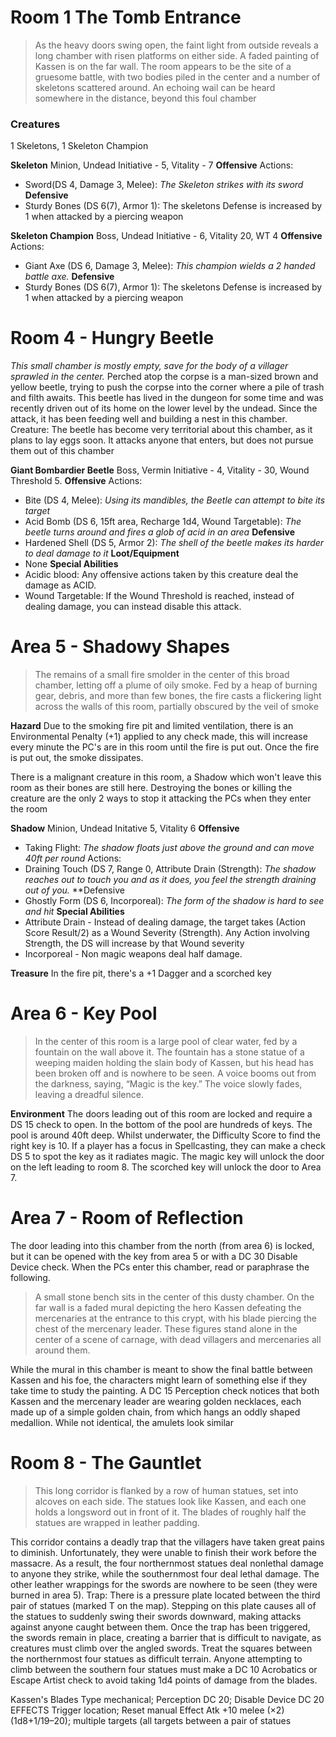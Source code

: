 # Room 1 The Tomb Entrance

>As the heavy doors swing open, the faint light from outside reveals a long chamber with risen platforms on either side. A faded painting of Kassen is on the far wall. The room appears to be the site of a gruesome battle, with two bodies piled in the center and a number of skeletons scattered around. An echoing wail can be heard somewhere in the distance, beyond this foul chamber

### Creatures 
1 Skeletons, 1 Skeleton Champion

**Skeleton**
Minion, Undead
Initiative - 5, Vitality - 7
**Offensive**
Actions:
* Sword(DS 4, Damage 3, Melee): *The Skeleton strikes with its sword*
**Defensive**
* Sturdy Bones (DS 6(7), Armor 1): The skeletons Defense is increased by 1 when attacked by a piercing weapon

**Skeleton Champion**
Boss, Undead
Initiative - 6, Vitality 20, WT 4
**Offensive**
Actions:
* Giant Axe (DS 6, Damage 3, Melee): *This champion wields a 2 handed battle axe.*
**Defensive**
* Sturdy Bones (DS 6(7), Armor 1): The skeletons Defense is increased by 1 when attacked by a piercing weapon

# Room 4 - Hungry Beetle
*This small chamber is mostly empty, save for the body of a villager sprawled in the center.* Perched atop the corpse is a man-sized brown and yellow beetle, trying to push the corpse into the corner where a pile of trash and filth awaits. This beetle has lived in the dungeon for some time and was recently driven out of its home on the lower level by the undead. Since the attack, it has been feeding well and building a nest in this chamber. Creature: The beetle has become very territorial about this chamber, as it plans to lay eggs soon. It attacks anyone that enters, but does not pursue them out of this chamber

**Giant Bombardier Beetle**
Boss, Vermin 
Initiative - 4, Vitality - 30, Wound Threshold 5. 
**Offensive**
Actions:
* Bite (DS 4, Melee): *Using its mandibles, the Beetle can attempt to bite its target*
* Acid Bomb (DS 6, 15ft area, Recharge 1d4, Wound Targetable): *The beetle turns around and fires a glob of acid in an area*
**Defensive**
* Hardened Shell (DS 5, Armor 2): *The shell of the beetle makes its harder to deal damage to it*
**Loot/Equipment**
* None
**Special Abilities**
* Acidic blood:  Any offensive actions taken by this creature deal the damage as ACID.
* Wound Targetable: If the Wound Threshold is reached, instead of dealing damage, you can instead disable this attack.

# Area 5 - Shadowy Shapes

> The remains of a small fire smolder in the center of this broad chamber, letting off a plume of oily smoke. Fed by a heap of burning gear, debris, and more than few bones, the fire casts a flickering light across the walls of this room, partially obscured by the veil of smoke

**Hazard** Due to the smoking fire pit and limited ventilation, there is an Environmental Penalty (+1) applied to any check made, this will increase every minute the PC's are in this room until the fire is put out. Once the fire is put out, the smoke dissipates.

There is a malignant creature in this room, a Shadow which won't leave this room as their bones are still here.  Destroying the bones or killing the creature are the only 2 ways to stop it attacking the PCs when they enter the room

**Shadow**
Minion, Undead
Initative 5, Vitality 6
**Offensive**
* Taking Flight: *The shadow floats just above the ground and can move 40ft per round*
Actions:
* Draining Touch (DS 7, Range 0, Attribute Drain (Strength): *The shadow reaches out to touch you and as it does, you feel the strength draining out of you.*
**Defensive
* Ghostly Form (DS 6, Incorporeal): *The form of the shadow is hard to see and hit*
**Special Abilities**
* Attribute Drain - Instead of dealing damage, the target takes (Action Score Result/2) as a Wound Severity (Strength).  Any Action involving Strength, the DS will increase by that Wound severity
* Incorporeal - Non magic weapons deal half damage.

**Treasure**
In the fire pit, there's a +1 Dagger and a scorched key

# Area 6 - Key Pool

>In the center of this room is a large pool of clear water, fed by a fountain on the wall above it. The fountain has a stone statue of a weeping maiden holding the slain body of Kassen, but his head has been broken off and is nowhere to be seen. A voice booms out from the darkness, saying, “Magic is the key.” The voice slowly fades, leaving a dreadful silence.

**Environment**
The doors leading out of this room are locked and require a DS 15 check to open. In the bottom of the pool are hundreds of keys. The pool is around 40ft deep.  Whilst underwater, the Difficulty Score to find the right key is 10.  If a player has a focus in Spellcasting, they can make a check DS 5 to spot the key as it radiates magic.  The magic key will unlock the door on the left leading to room 8.  The scorched key will unlock the door to Area 7.

# Area 7 - Room of Reflection
The door leading into this chamber from the north (from area 6) is locked, but it can be opened with the key from area 5 or with a DC 30 Disable Device check. When the PCs enter this chamber, read or paraphrase the following. 

>A small stone bench sits in the center of this dusty chamber. On the far wall is a faded mural depicting the hero Kassen defeating the mercenaries at the entrance to this crypt, with his blade piercing the chest of the mercenary leader. These figures stand alone in the center of a scene of carnage, with dead villagers and mercenaries all around them. 

While the mural in this chamber is meant to show the final battle between Kassen and his foe, the characters might learn of something else if they take time to study the painting. A DC 15 Perception check notices that both Kassen and the mercenary leader are wearing golden necklaces, each made up of a simple golden chain, from which hangs an oddly shaped medallion. While not identical, the amulets look similar

# Room 8 - The Gauntlet

>This long corridor is flanked by a row of human statues, set into alcoves on each side. The statues look like Kassen, and each one holds a longsword out in front of it. The blades of roughly half the statues are wrapped in leather padding. 

This corridor contains a deadly trap that the villagers have taken great pains to diminish. Unfortunately, they were unable to finish their work before the massacre. As a result, the four northernmost statues deal nonlethal damage to anyone they strike, while the southernmost four deal lethal damage. The other leather wrappings for the swords are nowhere to be seen (they were burned in area 5). Trap: There is a pressure plate located between the third pair of statues (marked T on the map). Stepping on this plate causes all of the statues to suddenly swing their swords downward, making attacks against anyone caught between them. Once the trap has been triggered, the swords remain in place, creating a barrier that is difficult to navigate, as creatures must climb over the angled swords. Treat the squares between the northernmost four statues as difficult terrain. Anyone attempting to climb between the southern four statues must make a DC 10 Acrobatics or Escape Artist check to avoid taking 1d4 points of damage from the blades. 

Kassen's Blades  Type mechanical; Perception DC 20; Disable Device DC 20 EFFECTS Trigger location; Reset manual Effect Atk +10 melee (×2) (1d8+1/19–20); multiple targets (all targets between a pair of statues